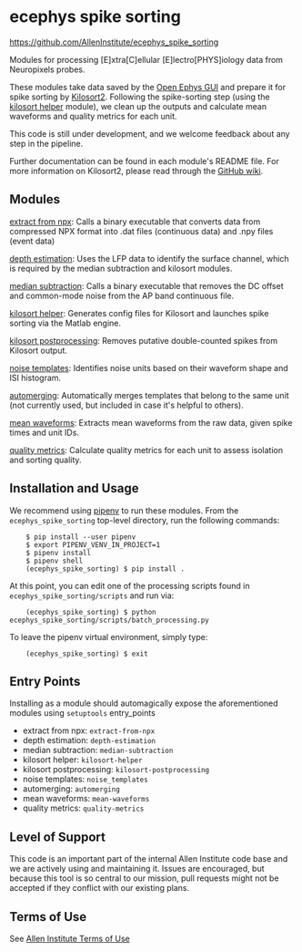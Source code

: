 # ecephys spike sorting

https://github.com/AllenInstitute/ecephys_spike_sorting

Modules for processing [E]xtra[C]ellular [E]lectro[PHYS]iology data from Neuropixels probes.

These modules take data saved by the [Open Ephys GUI](https://github.com/open-ephys/plugin-gui) and prepare it for spike sorting by [Kilosort2](https://github.com/MouseLand/Kilosort2). Following the spike-sorting step (using the [kilosort helper](ecephys_spike_sorting/modules/kilosort_helper/README.md) module), we clean up the outputs and calculate mean waveforms and quality metrics for each unit.

This code is still under development, and we welcome feedback about any step in the pipeline.

Further documentation can be found in each module's README file. For more information on Kilosort2, please read through the [GitHub wiki](https://github.com/MouseLand/Kilosort2/wiki).


## Modules

[extract from npx](ecephys_spike_sorting/modules/extract_from_npx/README.md): Calls a binary executable that converts data from compressed NPX format into .dat files (continuous data) and .npy files (event data)

[depth estimation](ecephys_spike_sorting/modules/depth_estimation/README.md): Uses the LFP data to identify the surface channel, which is required by the median subtraction and kilosort modules.

[median subtraction](ecephys_spike_sorting/modules/median_subtraction/README.md): Calls a binary executable that removes the DC offset and common-mode noise from the AP band continuous file.

[kilosort helper](ecephys_spike_sorting/modules/kilosort_helper/README.md): Generates config files for Kilosort and launches spike sorting via the Matlab engine.

[kilosort postprocessing](ecephys_spike_sorting/modules/kilosort_postprocessing/README.md): Removes putative double-counted spikes from Kilosort output.

[noise templates](ecephys_spike_sorting/modules/noise_templates/README.md): Identifies noise units based on their waveform shape and ISI histogram.

[automerging](ecephys_spike_sorting/modules/automerging/README.md): Automatically merges templates that belong to the same unit (not currently used, but included in case it's helpful to others).

[mean waveforms](ecephys_spike_sorting/modules/mean_waveforms/README.md): Extracts mean waveforms from the raw data, given spike times and unit IDs.

[quality metrics](ecephys_spike_sorting/modules/quality_metrics/README.md): Calculate quality metrics for each unit to assess isolation and sorting quality.


## Installation and Usage

We recommend using [pipenv](https://github.com/pypa/pipenv) to run these modules. From the `ecephys_spike_sorting` top-level directory, run the following commands:

```shell
    $ pip install --user pipenv
    $ export PIPENV_VENV_IN_PROJECT=1
    $ pipenv install
    $ pipenv shell
    (ecephys_spike_sorting) $ pip install .
```
At this point, you can edit one of the processing scripts found in `ecephys_spike_sorting/scripts` and run via:

```shell
    (ecephys_spike_sorting) $ python ecephys_spike_sorting/scripts/batch_processing.py
```

To leave the pipenv virtual environment, simply type:

```shell
    (ecephys_spike_sorting) $ exit
```

## Entry Points

Installing as a module should automagically expose the aforementioned modules using `setuptools` entry_points

-   extract from npx: `extract-from-npx`
-   depth estimation: `depth-estimation`
-   median subtraction: `median-subtraction`
-   kilosort helper: `kilosort-helper`
-   kilosort postprocessing: `kilosort-postprocessing`
-   noise templates: `noise_templates`
-   automerging: `automerging`
-   mean waveforms: `mean-waveforms`
-   quality metrics: `quality-metrics`


## Level of Support

This code is an important part of the internal Allen Institute code base and we are actively using and maintaining it. Issues are encouraged, but because this tool is so central to our mission, pull requests might not be accepted if they conflict with our existing plans.


## Terms of Use

See [Allen Institute Terms of Use](https://alleninstitute.org/legal/terms-use/)